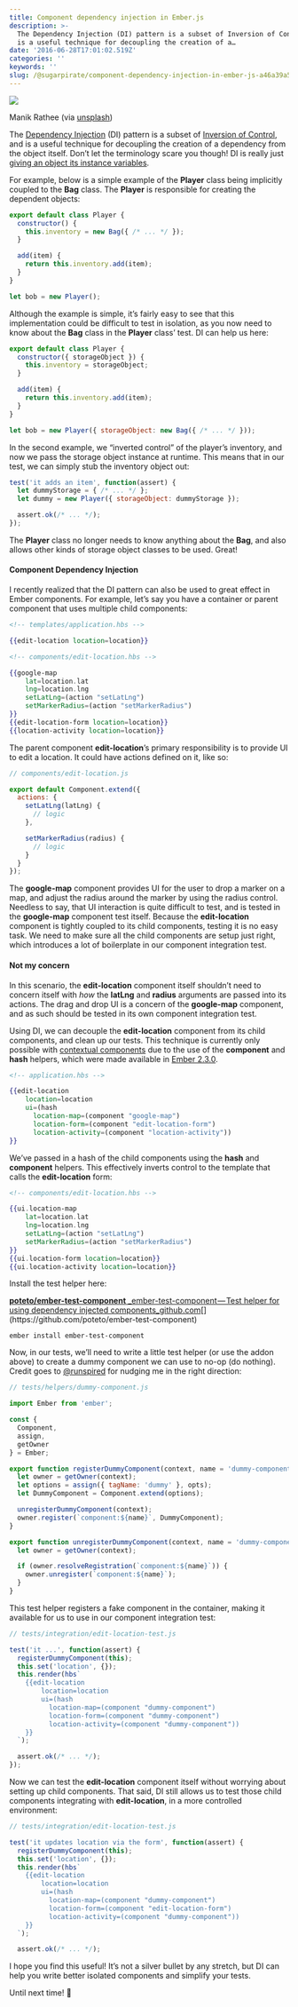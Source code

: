 ```yaml
---
title: Component dependency injection in Ember.js
description: >-
  The Dependency Injection (DI) pattern is a subset of Inversion of Control, and
  is a useful technique for decoupling the creation of a…
date: '2016-06-28T17:01:02.519Z'
categories: ''
keywords: ''
slug: /@sugarpirate/component-dependency-injection-in-ember-js-a46a39a5d30a
---
```


![](https://cdn-images-1.medium.com/max/2560/1*Iftnel6ZoumTunHZPztyiw.jpeg)

Manik Rathee (via [unsplash](https://unsplash.com/photos/a8YV2C3yBMk))

The [Dependency Injection](http://martinfowler.com/articles/injection.html) (DI) pattern is a subset of [Inversion of Control](http://martinfowler.com/articles/injection.html#InversionOfControl), and is a useful technique for decoupling the creation of a dependency from the object itself. Don’t let the terminology scare you though! DI is really just [giving an object its instance variables](http://www.jamesshore.com/Blog/Dependency-Injection-Demystified.html).

For example, below is a simple example of the **Player** class being implicitly coupled to the **Bag** class. The **Player** is responsible for creating the dependent objects:

```js
export default class Player {
  constructor() {
    this.inventory = new Bag({ /* ... */ });
  }

  add(item) {
    return this.inventory.add(item);
  }
}

let bob = new Player();
```

Although the example is simple, it’s fairly easy to see that this implementation could be difficult to test in isolation, as you now need to know about the **Bag** class in the **Player** class’ test. DI can help us here:

```js
export default class Player {
  constructor({ storageObject }) {
    this.inventory = storageObject;
  }

  add(item) {
    return this.inventory.add(item);
  }
}

let bob = new Player({ storageObject: new Bag({ /* ... */ }));
```

In the second example, we “inverted control” of the player’s inventory, and now we pass the storage object instance at runtime. This means that in our test, we can simply stub the inventory object out:

```js
test('it adds an item', function(assert) {
  let dummyStorage = { /* ... */ };
  let dummy = new Player({ storageObject: dummyStorage });

  assert.ok(/* ... */);
});
```

The **Player** class no longer needs to know anything about the **Bag**, and also allows other kinds of storage object classes to be used. Great!

#### Component Dependency Injection

I recently realized that the DI pattern can also be used to great effect in Ember components. For example, let’s say you have a container or parent component that uses multiple child components:

```handlebars
<!-- templates/application.hbs -->

{{edit-location location=location}}
```

```handlebars
<!-- components/edit-location.hbs -->

{{google-map
    lat=location.lat
    lng=location.lng
    setLatLng=(action "setLatLng")
    setMarkerRadius=(action "setMarkerRadius")
}}
{{edit-location-form location=location}}
{{location-activity location=location}}
```

The parent component **edit-location**’s primary responsibility is to provide UI to edit a location. It could have actions defined on it, like so:

```js
// components/edit-location.js

export default Component.extend({
  actions: {
    setLatLng(latLng) {
      // logic
    },

    setMarkerRadius(radius) {
      // logic
    }
  }
});
```

The **google-map** component provides UI for the user to drop a marker on a map, and adjust the radius around the marker by using the radius control. Needless to say, that UI interaction is quite difficult to test, and is tested in the **google-map** component test itself. Because the **edit-location** component is tightly coupled to its child components, testing it is no easy task. We need to make sure all the child components are setup just right, which introduces a lot of boilerplate in our component integration test.

#### Not my concern

In this scenario, the **edit-location** component itself shouldn’t need to concern itself with _how_ the **latLng** and **radius** arguments are passed into its actions. The drag and drop UI is a concern of the **google-map** component, and as such should be tested in its own component integration test.

Using DI, we can decouple the **edit-location** component from its child components, and clean up our tests. This technique is currently only possible with [contextual components](http://emberjs.com/blog/2016/01/15/ember-2-3-released.html#toc_contextual-components) due to the use of the **component** and **hash** helpers, which were made available in [Ember 2.3.0](http://emberjs.com/blog/2016/01/15/ember-2-3-released.html).

```handlebars
<!-- application.hbs -->

{{edit-location
    location=location
    ui=(hash
      location-map=(component "google-map")
      location-form=(component "edit-location-form")
      location-activity=(component "location-activity"))
}}
```

We’ve passed in a hash of the child components using the **hash** and **component** helpers. This effectively inverts control to the template that calls the **edit-location** form:

```handlebars
<!-- components/edit-location.hbs -->

{{ui.location-map
    lat=location.lat
    lng=location.lng
    setLatLng=(action "setLatLng")
    setMarkerRadius=(action "setMarkerRadius")
}}
{{ui.location-form location=location}}
{{ui.location-activity location=location}}
```

Install the test helper here:

[**poteto/ember-test-component**
_ember-test-component — Test helper for using dependency injected components_github.com](https://github.com/poteto/ember-test-component "https://github.com/poteto/ember-test-component")[](https://github.com/poteto/ember-test-component)

```
ember install ember-test-component
```

Now, in our tests, we’ll need to write a little test helper (or use the addon above) to create a dummy component we can use to no-op (do nothing). Credit goes to [@runspired](https://twitter.com/runspired) for nudging me in the right direction:

```js
// tests/helpers/dummy-component.js

import Ember from 'ember';

const {
  Component,
  assign,
  getOwner
} = Ember;

export function registerDummyComponent(context, name = 'dummy-component', opts = {}) {
  let owner = getOwner(context);
  let options = assign({ tagName: 'dummy' }, opts);
  let DummyComponent = Component.extend(options);

  unregisterDummyComponent(context);
  owner.register(`component:${name}`, DummyComponent);
}

export function unregisterDummyComponent(context, name = 'dummy-component') {
  let owner = getOwner(context);

  if (owner.resolveRegistration(`component:${name}`)) {
    owner.unregister(`component:${name}`);
  }
}
```

This test helper registers a fake component in the container, making it available for us to use in our component integration test:

```js
// tests/integration/edit-location-test.js

test('it ...', function(assert) {
  registerDummyComponent(this);
  this.set('location', {});
  this.render(hbs`
    {{edit-location
        location=location
        ui=(hash
          location-map=(component "dummy-component")
          location-form=(component "dummy-component")
          location-activity=(component "dummy-component"))
    }}
  `);

  assert.ok(/* ... */);
});
```

Now we can test the **edit-location** component itself without worrying about setting up child components. That said, DI still allows us to test those child components integrating with **edit-location**, in a more controlled environment:

```js
// tests/integration/edit-location-test.js

test('it updates location via the form', function(assert) {
  registerDummyComponent(this);
  this.set('location', {});
  this.render(hbs`
    {{edit-location
        location=location
        ui=(hash
          location-map=(component "dummy-component")
          location-form=(component "edit-location-form")
          location-activity=(component "dummy-component"))
    }}
  `);

  assert.ok(/* ... */);
```

I hope you find this useful! It’s not a silver bullet by any stretch, but DI can help you write better isolated components and simplify your tests.

Until next time! 👋